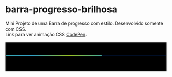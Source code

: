 # barra-progresso-brilhosa
Mini Projeto de uma Barra de progresso com estilo. Desenvolvido somente com CSS.<br>
Link para ver animação CSS [CodePen](https://codepen.io/Vin-cius-Rodrigues-WINYNERD/pen/OJrWGaX).<br><br>
<img src="Captura de tela 2023-09-22 162807.png">
